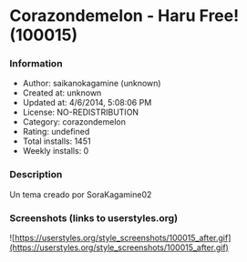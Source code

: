 # Corazondemelon - Haru Free! (100015)

### Information
- Author: saikanokagamine (unknown)
- Created at: unknown
- Updated at: 4/6/2014, 5:08:06 PM
- License: NO-REDISTRIBUTION
- Category: corazondemelon
- Rating: undefined
- Total installs: 1451
- Weekly installs: 0


### Description
Un tema creado por SoraKagamine02


### Screenshots (links to userstyles.org)
![https://userstyles.org/style_screenshots/100015_after.gif](https://userstyles.org/style_screenshots/100015_after.gif)


